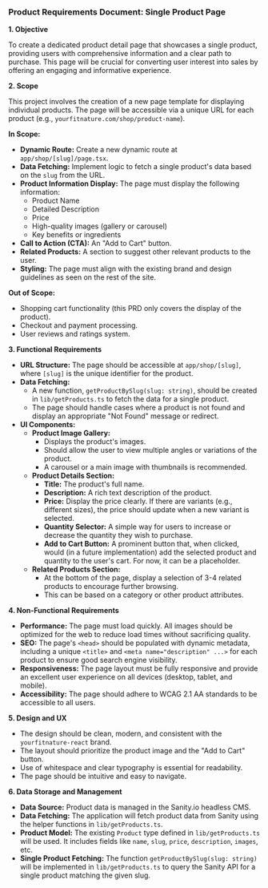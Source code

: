 ### **Product Requirements Document: Single Product Page**

**1. Objective**

To create a dedicated product detail page that showcases a single product, providing users with comprehensive information and a clear path to purchase. This page will be crucial for converting user interest into sales by offering an engaging and informative experience.

**2. Scope**

This project involves the creation of a new page template for displaying individual products. The page will be accessible via a unique URL for each product (e.g., `yourfitnature.com/shop/product-name`).

**In Scope:**

*   **Dynamic Route:** Create a new dynamic route at `app/shop/[slug]/page.tsx`.
*   **Data Fetching:** Implement logic to fetch a single product's data based on the `slug` from the URL.
*   **Product Information Display:** The page must display the following information:
    *   Product Name
    *   Detailed Description
    *   Price
    *   High-quality images (gallery or carousel)
    *   Key benefits or ingredients
*   **Call to Action (CTA):** An "Add to Cart" button.
*   **Related Products:** A section to suggest other relevant products to the user.
*   **Styling:** The page must align with the existing brand and design guidelines as seen on the rest of the site.

**Out of Scope:**

*   Shopping cart functionality (this PRD only covers the display of the product).
*   Checkout and payment processing.
*   User reviews and ratings system.

**3. Functional Requirements**

*   **URL Structure:** The page should be accessible at `app/shop/[slug]`, where `[slug]` is the unique identifier for the product.
*   **Data Fetching:**
    *   A new function, `getProductBySlug(slug: string)`, should be created in `lib/getProducts.ts` to fetch the data for a single product.
    *   The page should handle cases where a product is not found and display an appropriate "Not Found" message or redirect.
*   **UI Components:**
    *   **Product Image Gallery:**
        *   Displays the product's images.
        *   Should allow the user to view multiple angles or variations of the product.
        *   A carousel or a main image with thumbnails is recommended.
    *   **Product Details Section:**
        *   **Title:** The product's full name.
        *   **Description:** A rich text description of the product.
        *   **Price:** Display the price clearly. If there are variants (e.g., different sizes), the price should update when a new variant is selected.
        *   **Quantity Selector:** A simple way for users to increase or decrease the quantity they wish to purchase.
        *   **Add to Cart Button:** A prominent button that, when clicked, would (in a future implementation) add the selected product and quantity to the user's cart. For now, it can be a placeholder.
    *   **Related Products Section:**
        *   At the bottom of the page, display a selection of 3-4 related products to encourage further browsing.
        *   This can be based on a category or other product attributes.

**4. Non-Functional Requirements**

*   **Performance:** The page must load quickly. All images should be optimized for the web to reduce load times without sacrificing quality.
*   **SEO:** The page's `<head>` should be populated with dynamic metadata, including a unique `<title>` and `<meta name="description" ...>` for each product to ensure good search engine visibility.
*   **Responsiveness:** The page layout must be fully responsive and provide an excellent user experience on all devices (desktop, tablet, and mobile).
*   **Accessibility:** The page should adhere to WCAG 2.1 AA standards to be accessible to all users.

**5. Design and UX**

*   The design should be clean, modern, and consistent with the `yourfitnature-react` brand.
*   The layout should prioritize the product image and the "Add to Cart" button.
*   Use of whitespace and clear typography is essential for readability.
*   The page should be intuitive and easy to navigate.

**6. Data Storage and Management**

*   **Data Source:** Product data is managed in the Sanity.io headless CMS.
*   **Data Fetching:** The application will fetch product data from Sanity using the helper functions in `lib/getProducts.ts`.
*   **Product Model:** The existing `Product` type defined in `lib/getProducts.ts` will be used. It includes fields like `name`, `slug`, `price`, `description`, `images`, etc.
*   **Single Product Fetching:** The function `getProductBySlug(slug: string)` will be implemented in `lib/getProducts.ts` to query the Sanity API for a single product matching the given slug.